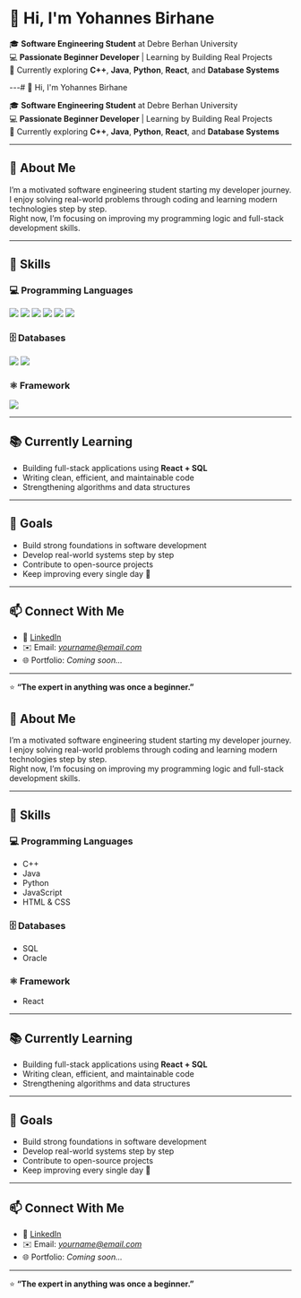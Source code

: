 # 👋 Hi, I'm Yohannes Birhane  

🎓 **Software Engineering Student** at Debre Berhan University  
💻 **Passionate Beginner Developer** | Learning by Building Real Projects  
🌱 Currently exploring **C++**, **Java**, **Python**, **React**, and **Database Systems**

---# 👋 Hi, I'm Yohannes Birhane  

🎓 **Software Engineering Student** at Debre Berhan University  
💻 **Passionate Beginner Developer** | Learning by Building Real Projects  
🌱 Currently exploring **C++**, **Java**, **Python**, **React**, and **Database Systems**

---

## 🚀 About Me
I’m a motivated software engineering student starting my developer journey.  
I enjoy solving real-world problems through coding and learning modern technologies step by step.  
Right now, I’m focusing on improving my programming logic and full-stack development skills.

---

## 🧠 Skills

### 💻 Programming Languages
<p>
  <img src="https://img.shields.io/badge/C++-00599C?style=for-the-badge&logo=cplusplus&logoColor=white" />
  <img src="https://img.shields.io/badge/Java-007396?style=for-the-badge&logo=openjdk&logoColor=white" />
  <img src="https://img.shields.io/badge/Python-3776AB?style=for-the-badge&logo=python&logoColor=white" />
  <img src="https://img.shields.io/badge/JavaScript-F7DF1E?style=for-the-badge&logo=javascript&logoColor=black" />
  <img src="https://img.shields.io/badge/HTML5-E34F26?style=for-the-badge&logo=html5&logoColor=white" />
  <img src="https://img.shields.io/badge/CSS3-1572B6?style=for-the-badge&logo=css3&logoColor=white" />
</p>

### 🗄️ Databases
<p>
  <img src="https://img.shields.io/badge/SQL-4479A1?style=for-the-badge&logo=sqlite&logoColor=white" />
  <img src="https://img.shields.io/badge/Oracle-F80000?style=for-the-badge&logo=oracle&logoColor=white" />
</p>

### ⚛️ Framework
<p>
  <img src="https://img.shields.io/badge/React-20232A?style=for-the-badge&logo=react&logoColor=61DAFB" />
</p>

---

## 📚 Currently Learning
- Building full-stack applications using **React + SQL**
- Writing clean, efficient, and maintainable code
- Strengthening algorithms and data structures

---

## 🎯 Goals
- Build strong foundations in software development  
- Develop real-world systems step by step  
- Contribute to open-source projects  
- Keep improving every single day 🚀

---

## 📫 Connect With Me
- 💼 [LinkedIn](#)
- ✉️ Email: *yourname@email.com*
- 🌐 Portfolio: *Coming soon...*

---

⭐ **“The expert in anything was once a beginner.”**  


## 🚀 About Me
I’m a motivated software engineering student starting my developer journey.  
I enjoy solving real-world problems through coding and learning modern technologies step by step.  
Right now, I’m focusing on improving my programming logic and full-stack development skills.

---

## 🧠 Skills

### 💻 Programming Languages
- C++  
- Java  
- Python  
- JavaScript  
- HTML & CSS  

### 🗄️ Databases
- SQL  
- Oracle  

### ⚛️ Framework
- React  

---

## 📚 Currently Learning
- Building full-stack applications using **React + SQL**
- Writing clean, efficient, and maintainable code
- Strengthening algorithms and data structures

---

## 🎯 Goals
- Build strong foundations in software development  
- Develop real-world systems step by step  
- Contribute to open-source projects  
- Keep improving every single day 🚀

---

## 📫 Connect With Me
- 💼 [LinkedIn](#)  
- ✉️ Email: *yourname@email.com*  
- 🌐 Portfolio: *Coming soon...*

---

⭐ **“The expert in anything was once a beginner.”**  

